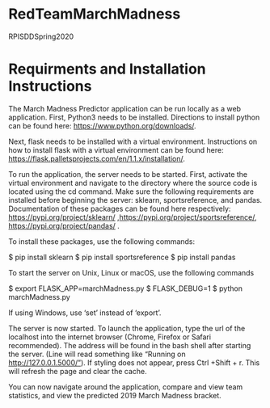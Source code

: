# RedTeamMarchMadness
RPISDDSpring2020


# Requirments and Installation Instructions
The March Madness Predictor application can be run locally as a web application. First, Python3 needs to be installed. Directions to install python can be found here: https://www.python.org/downloads/. 

Next, flask needs to be installed with a virtual environment. Instructions on how to install flask with a virtual environment can be found here: https://flask.palletsprojects.com/en/1.1.x/installation/. 

To run the application,  the server needs to be started. First, activate the virtual environment and navigate to the directory where the source code is located using the cd command. Make sure the following requirements are installed before beginning the server: sklearn, sportsreference, and pandas. Documentation of these packages can be found here respectively: https://pypi.org/project/sklearn/ ,https://pypi.org/project/sportsreference/, https://pypi.org/project/pandas/  .

 To install these packages, use the following commands: 

$ pip install sklearn 
$ pip install sportsreference
$ pip install pandas 

To start the server on Unix, Linux or macOS, use the following commands

$ export FLASK_APP=marchMadness.py
$ FLASK_DEBUG=1
$ python marchMadness.py

If using Windows, use ‘set’ instead of ‘export’.

The server is now started. To launch the application, type the url of the localhost into the internet browser (Chrome, Firefox or Safari recommended). The address will be found in the bash shell after starting the server. (Line will read something like “Running on http://127.0.0.1.5000/”). If styling does not appear, press Ctrl +Shift +  r. This will refresh the page and clear the cache. 

You can now navigate around the application, compare and view team statistics, and view the predicted 2019 March Madness bracket.

